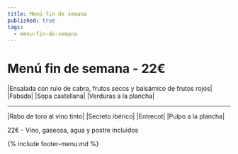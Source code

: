 ```yaml
---
title: Menú fin de semana
published: true
tags:
  - menu-fin-de-semana
---
```


# Menú fin de semana - 22€

|Ensalada con rulo de cabra, frutos secos y balsámico de frutos rojos|
|Fabada|
|Sopa castellana|
|Verduras a la plancha|

------

|Rabo de toro al vino tinto|
|Secreto ibérico|
|Entrecot|
|Pulpo a la plancha|

22€ - Vino, gaseosa, agua y postre incluidos

{% include footer-menu.md %}
